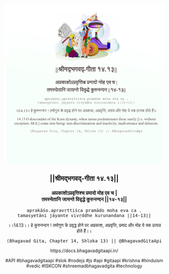 <img src="../../asset/BG_14_13.png"/>
<center><h2>||श्रीमद्‍भगवद्‍-गीता १४.१३||</h2>
<h3>अप्रकाशोऽप्रवृत्तिश्च प्रमादो मोह एव च |<br/>तमस्येतानि जायन्ते विवृद्धे कुरुनन्दन ||१४-१३||</h3>
<pre>aprakāśo.apravṛttiśca pramādo moha eva ca .<br/>tamasyetāni jāyante vivṛddhe kurunandana ||14-13||</pre>
<p>।।14.13।। हे कुरुनन्दन ! तमोगुण के प्रवृद्ध होने पर अप्रकाश, अप्रवृत्ति, प्रमाद और मोह ये सब उत्पन्न होते हैं।।</p>
<pre>(Bhagavad Gita, Chapter 14, Shloka 13) || @BhagavadGitaApi</pre><p>https://docs.bhagavadgitaapi.in/</p><p>#API #bhagavadgitaapi #slok #nodejs #js #api #gitaapi #krishna #hinduism #vedic #ISKCON #shreemadbhagavadgita #technology</p></center>
